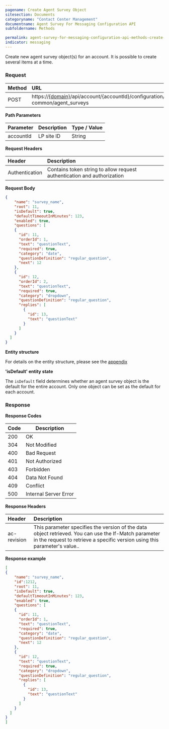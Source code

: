```yaml
---
pagename: Create Agent Survey Object
sitesection: Documents
categoryname: "Contact Center Management"
documentname: Agent Survey For Messaging Configuration API
subfoldername: Methods

permalink: agent-survey-for-messaging-configuration-api-methods-create-agent-survey-object.html
indicator: messaging
---
```


Create new agent survey object(s) for an account. It is possible to create several items at a time.

### Request

| Method | URL |
| :-------- | :------ |
| POST  | https://[{domain}](/agent-domain-domain-api.html)/api/account/{accountId}/configuration/ac-common/agent_surveys|

**Path Parameters**

|Parameter  |Description |  Type / Value |
|:----------- | :------------ | :--------------- |
|accountId | LP site ID | String  |

**Request Headers**

| Header | Description |
 |:-------- | :------------ |
| Authentication | Contains token string to allow request authentication and authorization |

**Request Body**

```json
{
    "name": "survey_name",
    "root": 11,
    "isDefault": true,
    "defaultTimeoutInMinutes": 123,
    "enabled": true,
    "questions": [
    {
      "id": 11,
      "orderId": 1,
      "text": "questionText",
      "required": true,
      "category": "date",
      "questionDefinition": "regular_question",
      "next": 12
    },
    {
      "id": 12,
      "orderId": 2,
      "text": "questionText",
      "required": true,
      "category": "dropdown",
      "questionDefinition": "regular_question",
      "replies": [
        {
          "id": 13,
          "text": "questionText"
        }
      ]
    }
  ]
}
```

**Entity structure**

For details on the entity structure, please see the [appendix](/agent-survey-for-messaging-configuration-api-appendix.html)

**'isDefault' entity state**

The `isDefault` field determines whether an agent survey object is the default for the entire account. Only one object can be set as the default for each account.

### Response

**Response Codes**

| Code | Description           |
|------|-----------------------|
| 200  | OK                    |
| 304  | Not Modified          |
| 400  | Bad Request           |
| 401  | Not Authorized        |
| 403  | Forbidden             |
| 404  | Data Not Found        |
| 409  | Conflict              |
| 500  | Internal Server Error |

**Response Headers**

|Header|  Description|
|:-------|   :-----  |
|ac-revision|  This parameter specifies the version of the data object retrieved. You can use the If-Match parameter in the request to retrieve a specific version using this parameter's value..|

**Response example**

```json
[
{
    "name": "survey_name",
    "id":1212,
    "root": 11,
    "isDefault": true,
    "defaultTimeoutInMinutes": 123,
    "enabled": true,
    "questions": [
    {
      "id": 11,
      "orderId": 1,
      "text": "questionText",
      "required": true,
      "category": "date",
      "questionDefinition": "regular_question",
      "next": 12
    },
    {
      "id": 12,
      "text": "questionText",
      "required": true,
      "category": "dropdown",
      "questionDefinition": "regular_question",
      "replies": [
        {
          "id": 13,
          "text": "questionText"
        }
      ]
    }
  ]
}
]
```